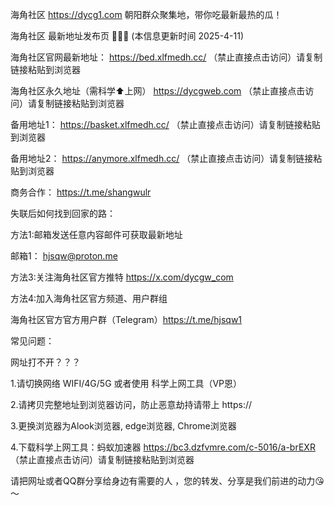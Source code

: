 海角社区 https://dycg1.com 朝阳群众聚集地，带你吃最新最热的瓜！

海角社区 最新地址发布页 🍉🍉🍉 (本信息更新时间 2025-4-11)

海角社区官网最新地址： https://bed.xlfmedh.cc/ （禁止直接点击访问）请复制链接粘贴到浏览器

海角社区永久地址（需科学⬆️上网） https://dycgweb.com （禁止直接点击访问）请复制链接粘贴到浏览器

备用地址1： https://basket.xlfmedh.cc/ （禁止直接点击访问）请复制链接粘贴到浏览器

备用地址2： https://anymore.xlfmedh.cc/ （禁止直接点击访问）请复制链接粘贴到浏览器

商务合作： https://t.me/shangwulr

失联后如何找到回家的路：

方法1:邮箱发送任意内容邮件可获取最新地址

邮箱1： hjsqw@proton.me 

方法3:关注海角社区官方推特 https://x.com/dycgw_com

方法4:加入海角社区官方频道、用户群组

海角社区官方官方用户群（Telegram）https://t.me/hjsqw1

常见问题：

网址打不开？？？

1.请切换网络 WIFI/4G/5G 或者使用 科学上网工具（VP恩）

2.请拷贝完整地址到浏览器访问，防止恶意劫持请带上 https://

3.更换浏览器为Alook浏览器, edge浏览器, Chrome浏览器

4.下载科学上网工具：蚂蚁加速器 https://bc3.dzfvmre.com/c-5016/a-brEXR （禁止直接点击访问）请复制链接粘贴到浏览器

请把网址或者QQ群分享给身边有需要的人 ，您的转发、分享是我们前进的动力😘～
